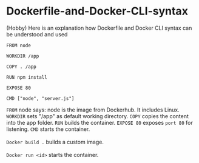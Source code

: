 # Dockerfile-and-Docker-CLI-syntax
(Hobby) Here is an explanation how Dockerfile and Docker CLI syntax can be understood and used

```
FROM node 

WORKDIR /app 

COPY . /app 

RUN npm install

EXPOSE 80 

CMD ["node", "server.js"]
```

`FROM` node says: node is the image from Dockerhub. It includes Linux. `WORKDIR` sets "/app" as default working directory. `COPY` copies the content into 
the app folder. `RUN` builds the container. `EXPOSE 80` exposes `port 80` for listening. `CMD` starts the container.  
<br />
`Docker build .` builds a custom image.  
<br />
`Docker run <id>` starts the container. 
